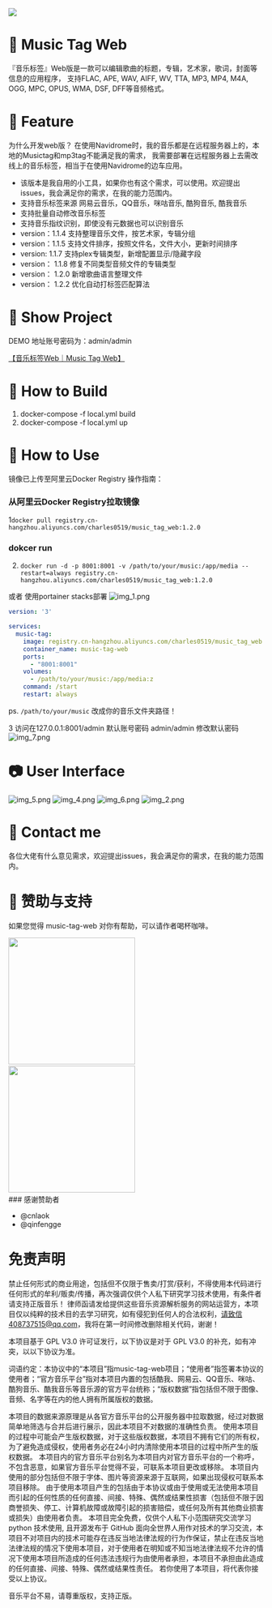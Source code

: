 ![](music-tag.png)

# 🚀 Music Tag Web

『音乐标签』Web版是一款可以编辑歌曲的标题，专辑，艺术家，歌词，封面等信息的应用程序， 支持FLAC, APE, WAV, AIFF, WV, TTA, MP3, MP4, M4A, OGG, MPC, OPUS, WMA, DSF,
DFF等音频格式。

# 🎉 Feature

为什么开发web版？ 在使用Navidrome时，我的音乐都是在远程服务器上的，本地的Musictag和mp3tag不能满足我的需求， 我需要部署在远程服务器上去需改线上的音乐标签，相当于在使用Navidrome的边车应用。

- 该版本是我自用的小工具，如果你也有这个需求，可以使用。欢迎提出issues，我会满足你的需求，在我的能力范围内。
- 支持音乐标签来源 网易云音乐，QQ音乐，咪咕音乐, 酷狗音乐, 酷我音乐
- 支持批量自动修改音乐标签
- 支持音乐指纹识别，即使没有元数据也可以识别音乐
- version：1.1.4 支持整理音乐文件，按艺术家，专辑分组
- version：1.1.5 支持文件排序，按照文件名，文件大小，更新时间排序
- version: 1.1.7 支持plex专辑类型，新增配置显示/隐藏字段
- version： 1.1.8 修复不同类型音频文件的专辑类型
- version： 1.2.0 新增歌曲语言整理文件
- version： 1.2.2 优化自动打标签匹配算法

# 🦀 Show Project
DEMO 地址账号密码为：admin/admin

[【音乐标签Web｜Music Tag Web】](http://42.193.218.103:8002/#/)

# 🔨 How to Build

1. docker-compose -f local.yml build
2. docker-compose -f local.yml up

# 💯 How to Use

镜像已上传至阿里云Docker Registry 操作指南：

### 从阿里云Docker Registry拉取镜像

1`docker pull registry.cn-hangzhou.aliyuncs.com/charles0519/music_tag_web:1.2.0`

### dokcer run

2. `docker run -d -p 8001:8001 -v /path/to/your/music:/app/media --restart=always registry.cn-hangzhou.aliyuncs.com/charles0519/music_tag_web:1.2.0`
   
或者 使用portainer stacks部署
   ![img_1.png](img_1.png)

```yaml
version: '3'

services:
  music-tag:
    image: registry.cn-hangzhou.aliyuncs.com/charles0519/music_tag_web:1.2.0
    container_name: music-tag-web
    ports:
      - "8001:8001"
    volumes:
      - /path/to/your/music:/app/media:z
    command: /start
    restart: always
```
ps. `/path/to/your/music` 改成你的音乐文件夹路径！

3 访问在127.0.0.1:8001/admin 默认账号密码 admin/admin 修改默认密码
![img_7.png](img_7.png)

# 📷 User Interface
![img_5.png](img_5.png)
![img_4.png](img_4.png)
![img_6.png](img_6.png)
![img_2.png](img_2.png)

# 💬 Contact me
各位大佬有什么意见需求，欢迎提出issues，我会满足你的需求，在我的能力范围内。

# 💸 赞助与支持
如果您觉得 music-tag-web 对你有帮助，可以请作者喝杯咖啡。
<div>
<img  src="/WechatIMG377.jpg" width="250" >  &nbsp; 
<img  src="/WechatIMG378.jpg" width="250">  &nbsp;
</div>
### 感谢赞助者

- @cnlaok
- @qinfengge

# 免责声明
禁止任何形式的商业用途，包括但不仅限于售卖/打赏/获利，不得使用本代码进行任何形式的牟利/贩卖/传播，再次强调仅供个人私下研究学习技术使用，有条件者请支持正版音乐！ 律师函请发给提供这些音乐资源解析服务的网站运营方，本项目仅以纯粹的技术目的去学习研究，如有侵犯到任何人的合法权利，请致信408737515@qq.com，我将在第一时间修改删除相关代码，谢谢！

本项目基于 GPL V3.0 许可证发行，以下协议是对于 GPL V3.0 的补充，如有冲突，以以下协议为准。

词语约定：本协议中的“本项目”指music-tag-web项目；“使用者”指签署本协议的使用者；“官方音乐平台”指对本项目内置的包括酷我、网易云、QQ音乐、咪咕、酷狗音乐、酷我音乐等音乐源的官方平台统称；“版权数据”指包括但不限于图像、音频、名字等在内的他人拥有所属版权的数据。

本项目的数据来源原理是从各官方音乐平台的公开服务器中拉取数据，经过对数据简单地筛选与合并后进行展示，因此本项目不对数据的准确性负责。 使用本项目的过程中可能会产生版权数据，对于这些版权数据，本项目不拥有它们的所有权，为了避免造成侵权，使用者务必在24小时内清除使用本项目的过程中所产生的版权数据。 本项目内的官方音乐平台别名为本项目内对官方音乐平台的一个称呼，不包含恶意，如果官方音乐平台觉得不妥，可联系本项目更改或移除。 本项目内使用的部分包括但不限于字体、图片等资源来源于互联网，如果出现侵权可联系本项目移除。 由于使用本项目产生的包括由于本协议或由于使用或无法使用本项目而引起的任何性质的任何直接、间接、特殊、偶然或结果性损害（包括但不限于因商誉损失、停工、计算机故障或故障引起的损害赔偿，或任何及所有其他商业损害或损失）由使用者负责。 本项目完全免费，仅供个人私下小范围研究交流学习 python 技术使用, 且开源发布于 GitHub 面向全世界人用作对技术的学习交流，本项目不对项目内的技术可能存在违反当地法律法规的行为作保证，禁止在违反当地法律法规的情况下使用本项目，对于使用者在明知或不知当地法律法规不允许的情况下使用本项目所造成的任何违法违规行为由使用者承担，本项目不承担由此造成的任何直接、间接、特殊、偶然或结果性责任。 若你使用了本项目，将代表你接受以上协议。

音乐平台不易，请尊重版权，支持正版。